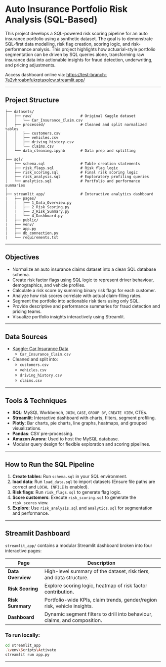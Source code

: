 # Auto Insurance Portfolio Risk Analysis (SQL-Based)

This project develops a SQL-powered risk scoring pipeline for an auto insurance portfolio using a synthetic dataset. The goal is to demonstrate SQL-first data modelling, risk flag creation, scoring logic, and risk-performance analysis. This project highlights how actuarial-style portfolio segmentation can be driven by SQL queries alone, transforming raw insurance data into actionable insights for fraud detection, underwriting, and pricing adjustments.

Access dashboard online via:
https://test-branch-7a2vhroabnfukrptaxolcw.streamlit.app/

---

## Project Structure

```
├── datasets/
│   ├── raw/                      # Original Kaggle dataset
│   │   └── Car_Insurance_Claim.csv
│   ├── processed/                # Cleaned and split normalized tables
│   │   ├── customers.csv
│   │   ├── vehicles.csv
│   │   ├── driving_history.csv
│   │   └── claims.csv
│   └── data_cleaning.ipynb       # Data prep and splitting
│
├── sql/
│   ├── schema.sql                # Table creation statements
│   ├── risk_flags.sql            # Risk flag logic
│   ├── risk_scoring.sql          # Final risk scoring logic
│   ├── risk_analysis.sql         # Exploratory profiling queries
│   └── analytics.sql             # Portfolio and performance summaries
│
├── streamlit_app/                # Interactive analytics dashboard
|   ├── pages/
│   |   ├── 1_Data_Overview.py
│   |   ├── 2_Risk_Scoring.py
│   |   ├── 3_Risk_Summary.py
│   |   └── 4_Dashboard.py
|   ├── public/
|   ├── venv/
|   ├── app.py
|   ├── db_connection.py
|   └── requirements.txt    
```

---

## Objectives

- Normalize an auto insurance claims dataset into a clean SQL database schema.
- Create risk factor flags using SQL logic to represent driver behaviour, demographics, and vehicle profiles.
- Calculate a risk score by summing binary risk flags for each customer.
- Analyze how risk scores correlate with actual claim-filing rates.
- Segment the portfolio into actionable risk tiers using only SQL.
- Provide descriptive and performance summaries for fraud detection and pricing teams.
- Visualize portfolio insights interactively using Streamlit.

---

## Data Sources

- [Kaggle: Car Insurance Data](https://www.kaggle.com/datasets/sagnik1511/car-insurance-data/data)
  - `Car_Insurance_Claim.csv`
- Cleaned and split into:
  - `customers.csv`
  - `vehicles.csv`
  - `driving_history.csv`
  - `claims.csv`

---

## Tools & Techniques

- **SQL**: MySQL Workbench, `JOIN`, `CASE`, `GROUP BY`, `CREATE VIEW`, CTEs.
- **Streamlit**: Interactive dashboard with charts, filters, segment profiling.
- **Plotly**: Bar charts, pie charts, line graphs, heatmaps, and grouped visualizations.
- **Pandas**: CSV pre-processing.
- **Amazon Aurora**: Used to host the MySQL database.
- Modular query design for flexible exploration and scoring pipelines.

---

## How to Run the SQL Pipeline

1. **Create tables**: Run `schema.sql` in your SQL environment.
2. **load data**: Run `load_data.sql` to import datasets (Ensure file paths are correct and `LOCAL INFILE` is enabled).
3. **Risk flags**: Run `risk_flags.sql` to generate flag logic.
4. **Score customers**: Execute `risk_scoring.sql` to generate the `risk_scores` view.
5. **Explore**: Use `risk_analysis.sql` and `analytics.sql` for segmentation and performance.

---

## Streamlit Dashboard

`streamlit_app/` contains a modular Streamlit dashboard broken into four interactive pages:

| Page                 | Description                                                                 |
|----------------------|-----------------------------------------------------------------------------|
| **Data Overview**    | High-level summary of the dataset, risk tiers, and data structure.          |
| **Risk Scoring**     | Explore scoring logic, heatmap of risk factor contribution.                 |
| **Risk Summary**     | Portfolio-wide KPIs, claim trends, gender/region risk, vehicle insights.    |
| **Dashboard**        | Dynamic segment filters to drill into behaviour, claims, and composition.   |

### To run locally:
```bash
cd streamlit_app
.\venv\Scripts\Activate 
streamlit run app.py
```
---
